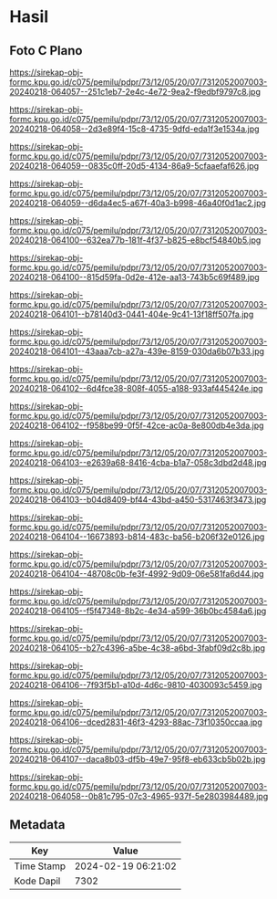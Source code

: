 # Hasil

## Foto C Plano

https://sirekap-obj-formc.kpu.go.id/c075/pemilu/pdpr/73/12/05/20/07/7312052007003-20240218-064057--251c1eb7-2e4c-4e72-9ea2-f9edbf9797c8.jpg

https://sirekap-obj-formc.kpu.go.id/c075/pemilu/pdpr/73/12/05/20/07/7312052007003-20240218-064058--2d3e89f4-15c8-4735-9dfd-eda1f3e1534a.jpg

https://sirekap-obj-formc.kpu.go.id/c075/pemilu/pdpr/73/12/05/20/07/7312052007003-20240218-064059--0835c0ff-20d5-4134-86a9-5cfaaefaf626.jpg

https://sirekap-obj-formc.kpu.go.id/c075/pemilu/pdpr/73/12/05/20/07/7312052007003-20240218-064059--d6da4ec5-a67f-40a3-b998-46a40f0d1ac2.jpg

https://sirekap-obj-formc.kpu.go.id/c075/pemilu/pdpr/73/12/05/20/07/7312052007003-20240218-064100--632ea77b-181f-4f37-b825-e8bcf54840b5.jpg

https://sirekap-obj-formc.kpu.go.id/c075/pemilu/pdpr/73/12/05/20/07/7312052007003-20240218-064100--815d59fa-0d2e-412e-aa13-743b5c69f489.jpg

https://sirekap-obj-formc.kpu.go.id/c075/pemilu/pdpr/73/12/05/20/07/7312052007003-20240218-064101--b78140d3-0441-404e-9c41-13f18ff507fa.jpg

https://sirekap-obj-formc.kpu.go.id/c075/pemilu/pdpr/73/12/05/20/07/7312052007003-20240218-064101--43aaa7cb-a27a-439e-8159-030da6b07b33.jpg

https://sirekap-obj-formc.kpu.go.id/c075/pemilu/pdpr/73/12/05/20/07/7312052007003-20240218-064102--6d4fce38-808f-4055-a188-933af445424e.jpg

https://sirekap-obj-formc.kpu.go.id/c075/pemilu/pdpr/73/12/05/20/07/7312052007003-20240218-064102--f958be99-0f5f-42ce-ac0a-8e800db4e3da.jpg

https://sirekap-obj-formc.kpu.go.id/c075/pemilu/pdpr/73/12/05/20/07/7312052007003-20240218-064103--e2639a68-8416-4cba-b1a7-058c3dbd2d48.jpg

https://sirekap-obj-formc.kpu.go.id/c075/pemilu/pdpr/73/12/05/20/07/7312052007003-20240218-064103--b04d8409-bf44-43bd-a450-5317463f3473.jpg

https://sirekap-obj-formc.kpu.go.id/c075/pemilu/pdpr/73/12/05/20/07/7312052007003-20240218-064104--16673893-b814-483c-ba56-b206f32e0126.jpg

https://sirekap-obj-formc.kpu.go.id/c075/pemilu/pdpr/73/12/05/20/07/7312052007003-20240218-064104--48708c0b-fe3f-4992-9d09-06e581fa6d44.jpg

https://sirekap-obj-formc.kpu.go.id/c075/pemilu/pdpr/73/12/05/20/07/7312052007003-20240218-064105--f5f47348-8b2c-4e34-a599-36b0bc4584a6.jpg

https://sirekap-obj-formc.kpu.go.id/c075/pemilu/pdpr/73/12/05/20/07/7312052007003-20240218-064105--b27c4396-a5be-4c38-a6bd-3fabf09d2c8b.jpg

https://sirekap-obj-formc.kpu.go.id/c075/pemilu/pdpr/73/12/05/20/07/7312052007003-20240218-064106--7f93f5b1-a10d-4d6c-9810-4030093c5459.jpg

https://sirekap-obj-formc.kpu.go.id/c075/pemilu/pdpr/73/12/05/20/07/7312052007003-20240218-064106--dced2831-46f3-4293-88ac-73f10350ccaa.jpg

https://sirekap-obj-formc.kpu.go.id/c075/pemilu/pdpr/73/12/05/20/07/7312052007003-20240218-064107--daca8b03-df5b-49e7-95f8-eb633cb5b02b.jpg

https://sirekap-obj-formc.kpu.go.id/c075/pemilu/pdpr/73/12/05/20/07/7312052007003-20240218-064058--0b81c795-07c3-4965-937f-5e2803984489.jpg


## Metadata

| Key        | Value               |
| ---------- | ------------------- |
| Time Stamp | 2024-02-19 06:21:02 |
| Kode Dapil | 7302                |



